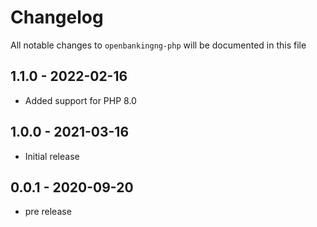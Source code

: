 # Changelog

All notable changes to `openbankingng-php` will be documented in this file

## 1.1.0 - 2022-02-16
- Added support for PHP 8.0

## 1.0.0 - 2021-03-16
- Initial release

## 0.0.1 - 2020-09-20
- pre release
